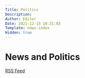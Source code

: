 ```yaml
---
Title: Politics
Description: 
Author: Editor
Date: 2021-12-15 10:31:03
Template: news-index
Hidden: true
---
```

# News and Politics
[RSS Feed](rss.xml)